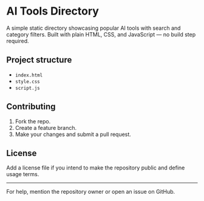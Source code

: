 AI Tools Directory
==================

A simple static directory showcasing popular AI tools with search and category filters. Built with plain HTML, CSS, and JavaScript — no build step required.

Project structure
-----------------

- `index.html`
- `style.css` 
- `script.js`

Contributing
------------

1. Fork the repo.
2. Create a feature branch.
3. Make your changes and submit a pull request.

License
-------

Add a license file if you intend to make the repository public and define usage terms.

-------

For help, mention the repository owner or open an issue on GitHub.
